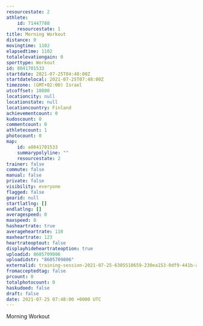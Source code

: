 ```yaml
---
resourcestate: 2
athlete:
    id: 71447788
    resourcestate: 1
title: Morning Workout
distance: 0
movingtime: 1102
elapsedtime: 1102
totalelevationgain: 0
sporttype: Workout
id: 8041701533
startdate: 2021-07-25T04:48:00Z
startdatelocal: 2021-07-25T07:48:00Z
timezone: (GMT+02:00) Israel
utcoffset: 10800
locationcity: null
locationstate: null
locationcountry: Finland
achievementcount: 0
kudoscount: 0
commentcount: 0
athletecount: 1
photocount: 0
map:
    id: a8041701533
    summarypolyline: ""
    resourcestate: 2
trainer: false
commute: false
manual: false
private: false
visibility: everyone
flagged: false
gearid: null
startlatlng: []
endlatlng: []
averagespeed: 0
maxspeed: 0
hasheartrate: true
averageheartrate: 110
maxheartrate: 123
heartrateoptout: false
displayhideheartrateoption: true
uploadid: 8605709806
uploadidstr: "8605709806"
externalid: training-session-2021-07-25-6305510659-230ea153-0df9-441b-afe6-cb04728a8d1e.fit
fromacceptedtag: false
prcount: 0
totalphotocount: 0
haskudoed: false
draft: false
date: 2021-07-25 07:48:00 +0000 UTC
---
```

Morning Workout
